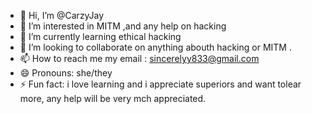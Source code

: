 - 👋 Hi, I’m @CarzyJay
- 👀 I’m interested in MITM ,and any help on hacking
- 🌱 I’m currently learning ethical hacking
- 💞️ I’m looking to collaborate on anything abouth hacking or MITM .
- 📫 How to reach me my email : sincerelyy833@gmail.com
- 😄 Pronouns: she/they
- ⚡ Fun fact: i love learning and i appreciate superiors and want tolear more, any help will be very mch appreciated. 

<!---
CarzyJay/CarzyJay is a ✨ special ✨ repository because its `README.md` (this file) appears on your GitHub profile.
You can click the Preview link to take a look at your changes.
--->
